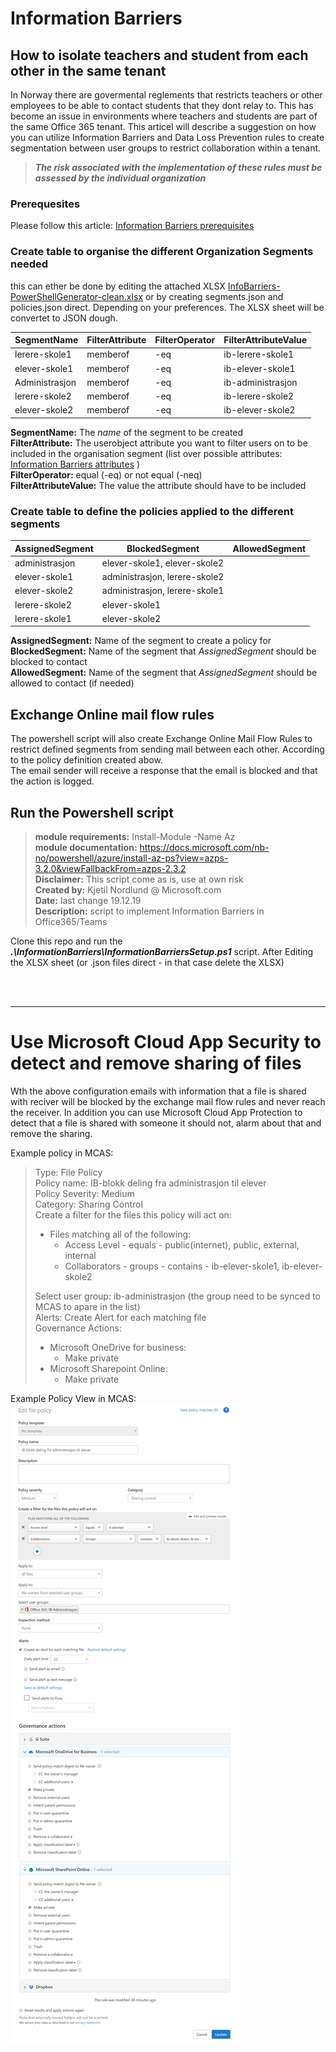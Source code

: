 # Information Barriers

## How to isolate teachers and student from each other in the same tenant

In Norway there are govermental reglements that restricts teachers or other employees to be able to contact students that they dont relay to. This has become an issue in environments where teachers and students are part of the same Office 365 tenant. This articel will describe a suggestion on how you can utilize Information Barriers and Data Loss Prevention rules to create segmentation between user groups to restrict collaboration within a tenant.

> ***The risk associated with the implementation of these rules must be assessed by the individual organization***


### Prerequesites

Please follow this article: [Information Barriers prerequisites](https://docs.microsoft.com/nb-no/microsoft-365/compliance/information-barriers-policies#prerequisites)

### Create table to organise the different Organization Segments needed
this can ether be done by editing the attached XLSX [InfoBarriers-PowerShellGenerator-clean.xlsx](https://github.com/northgrove/Powershell-script/blob/master/InformationBarriers/InfoBarriers-PowerShellGenerator-clean.xlsx)
or by creating segments.json and policies.json direct. Depending on your preferences. The XLSX sheet will be convertet to JSON dough.  

|SegmentName | FilterAttribute | FilterOperator | FilterAttributeValue |
|------------|-----------------|----------------|----------------------|
|lerere-skole1| memberof|-eq| ib-lerere-skole1 |
|elever-skole1|	memberof|-eq|ib-elever-skole1| 
|Administrasjon| memberof|-eq|ib-administrasjon|
|lerere-skole2|	memberof|-eq|ib-lerere-skole2|
|elever-skole2|	memberof|-eq|ib-elever-skole2|

**SegmentName:** The *name* of the segment to be created  
**FilterAttribute:** The userobject attribute you want to filter users on to be included in the organisation segment (list over possible attributes: [Information Barriers attributes](https://docs.microsoft.com/en-us/microsoft-365/compliance/information-barriers-attributes#reference) )  
**FilterOperator:** equal (-eq) or not equal (-neq)  
**FilterAttributeValue:** The value the attribute should have to be included  
  
### Create table to define the policies applied to the different segments
| AssignedSegment | BlockedSegment | AllowedSegment |
|-----------------|----------------|----------------|
| administrasjon | elever-skole1, elever-skole2||
|elever-skole1|administrasjon, lerere-skole2||
|elever-skole2|administrasjon, lerere-skole1||
|lerere-skole2|elever-skole1||
|lerere-skole1|elever-skole2||

**AssignedSegment:** Name of the segment to create a policy for  
**BlockedSegment:** Name of the segment that *AssignedSegment* should be blocked to contact  
**AllowedSegment:** Name of the segment that *AssignedSegment* should be allowed to contact (if needed)

## Exchange Online mail flow rules
The powershell script will also create Exchange Online Mail Flow Rules to restrict defined segments from sending mail between each other. According to the policy definition created abow.  
The email sender will receive a response that the email is blocked and that the action is logged.  


## Run the Powershell script

> **module requirements:** Install-Module -Name Az  
> **module documentation:** https://docs.microsoft.com/nb-no/powershell/azure/install-az-ps?view=azps-3.2.0&viewFallbackFrom=azps-2.3.2  
> **Disclaimer:** This script come as is, use at own risk  
> **Created by:** Kjetil Nordlund @ Microsoft.com  
> **Date:** last change 19.12.19    
> **Description:** script to implement Information Barriers in Office365/Teams  
  
Clone this repo and run the ***.\InformationBarriers\InformationBarriersSetup.ps1*** script. After Editing the XLSX sheet (or .json files direct - in that case delete the XLSX)  

<br /><br />
  
*****
# Use Microsoft Cloud App Security to detect and remove sharing of files
Wth the above configuration emails with information that a file is shared with reciver will be blocked by the exchange mail flow rules and never reach the receiver. In addition you can use Microsoft Cloud App Protection to detect that a file is shared with someone it should not, alarm about that and remove the sharing.  

Example policy in MCAS:  

> Type: File Policy  
> Policy name: IB-blokk deling fra administrasjon til elever  
> Policy Severity: Medium  
> Category: Sharing Control  
> Create a filter for the files this policy will act on: 
> + Files matching all of the following:
>   - Access Level - equals - public(internet), public, external, internal  
>   - Collaborators - groups - contains - ib-elever-skole1, ib-elever-skole2  
>
> Select user group: ib-administrasjon  (the group need to be synced to MCAS to apare in the list)  
> Alerts: Create Alert for each matching file  
> Governance Actions:
> + Microsoft OneDrive for business:
>   - Make private
> + Microsoft Sharepoint Online:
>   - Make private  


Example Policy View in MCAS:  
![MCAS Policy](https://github.com/northgrove/Powershell-script/blob/master/InformationBarriers/img/MCAS-policy.png)




